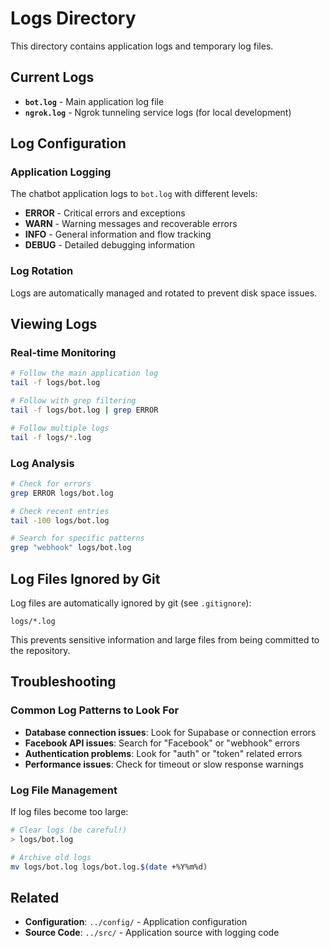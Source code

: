 # Logs Directory

This directory contains application logs and temporary log files.

## Current Logs

- **`bot.log`** - Main application log file
- **`ngrok.log`** - Ngrok tunneling service logs (for local development)

## Log Configuration

### Application Logging
The chatbot application logs to `bot.log` with different levels:
- **ERROR** - Critical errors and exceptions
- **WARN** - Warning messages and recoverable errors  
- **INFO** - General information and flow tracking
- **DEBUG** - Detailed debugging information

### Log Rotation
Logs are automatically managed and rotated to prevent disk space issues.

## Viewing Logs

### Real-time Monitoring
```bash
# Follow the main application log
tail -f logs/bot.log

# Follow with grep filtering
tail -f logs/bot.log | grep ERROR

# Follow multiple logs
tail -f logs/*.log
```

### Log Analysis
```bash
# Check for errors
grep ERROR logs/bot.log

# Check recent entries
tail -100 logs/bot.log

# Search for specific patterns
grep "webhook" logs/bot.log
```

## Log Files Ignored by Git

Log files are automatically ignored by git (see `.gitignore`):
```
logs/*.log
```

This prevents sensitive information and large files from being committed to the repository.

## Troubleshooting

### Common Log Patterns to Look For
- **Database connection issues**: Look for Supabase or connection errors
- **Facebook API issues**: Search for "Facebook" or "webhook" errors
- **Authentication problems**: Look for "auth" or "token" related errors
- **Performance issues**: Check for timeout or slow response warnings

### Log File Management
If log files become too large:
```bash
# Clear logs (be careful!)
> logs/bot.log

# Archive old logs
mv logs/bot.log logs/bot.log.$(date +%Y%m%d)
```

## Related

- **Configuration**: `../config/` - Application configuration
- **Source Code**: `../src/` - Application source with logging code